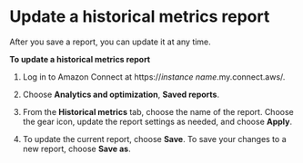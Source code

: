 # Update a historical metrics report<a name="update-historical-metrics-report"></a>

After you save a report, you can update it at any time\.

**To update a historical metrics report**

1. Log in to Amazon Connect at https://*instance name*\.my\.connect\.aws/\.

1. Choose **Analytics and optimization**, **Saved reports**\.

1. From the **Historical metrics** tab, choose the name of the report\. Choose the gear icon, update the report settings as needed, and choose **Apply**\.

1. To update the current report, choose **Save**\. To save your changes to a new report, choose **Save as**\.